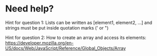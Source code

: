 # Need help?
Hint for question 1:
Lists can be written as \[element1, element2, ...\] and strings must be put inside quotation marks (' or ")

Hint for question 2:
How to create an array and access its elements:
https://developer.mozilla.org/en-US/docs/Web/JavaScript/Reference/Global_Objects/Array